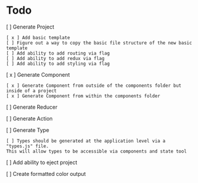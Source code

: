 # Todo
[ ] Generate Project

	[ x ] Add basic template
	[ ] Figure out a way to copy the basic file structure of the new basic template
	[ ] Add ability to add routing via flag
	[ ] Add ability to add redux via flag
	[ ] Add ability to add styling via flag

[ x ] Generate Component

	[ x ] Generate Component from outside of the components folder but inside of a project
	[ x ] Generate Component from within the components folder

[ ] Generate Reducer

[ ] Generate Action

[ ] Generate Type

	[ ] Types should be generated at the application level via a "types.js" file. 
	This will allow types to be accessible via components and state tool

[ ] Add ability to eject project

[ ] Create formatted color output